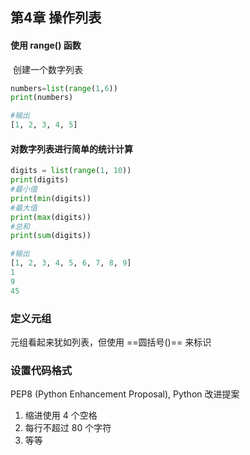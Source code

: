 ## 第4章 操作列表



#### 使用 range() 函数

​	创建一个数字列表

```python
numbers=list(range(1,6))
print(numbers)

#输出
[1, 2, 3, 4, 5]
```



#### 对数字列表进行简单的统计计算

```python
digits = list(range(1, 10))
print(digits)
#最小值
print(min(digits))
#最大值
print(max(digits))
#总和
print(sum(digits))

#输出
[1, 2, 3, 4, 5, 6, 7, 8, 9]
1
9
45
```



### 定义元组

元组看起来犹如列表，但使用 ==圆括号()== 来标识



### 设置代码格式

PEP8 (Python Enhancement Proposal), Python 改进提案



1. 缩进使用 4 个空格
2. 每行不超过 80 个字符
3. 等等